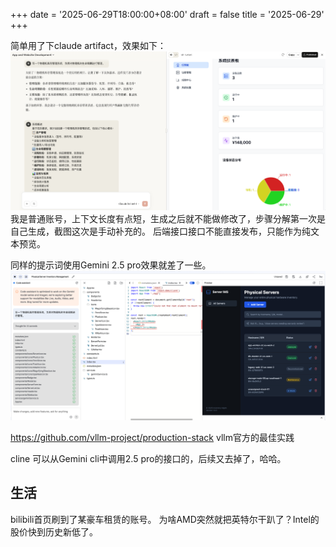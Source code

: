 +++
date = '2025-06-29T18:00:00+08:00'
draft = false
title = '2025-06-29'
+++

简单用了下claude artifact，效果如下：
![](../images/claude-artifact.png)
我是普通账号，上下文长度有点短，生成之后就不能做修改了，步骤分解第一次是自己生成，截图这次是手动补充的。
后端接口接口不能直接发布，只能作为纯文本预览。

同样的提示词使用Gemini 2.5 pro效果就差了一些。
![](../images/aistduio-build.png)

https://github.com/vllm-project/production-stack vllm官方的最佳实践



cline 可以从Gemini cli中调用2.5 pro的接口的，后续又去掉了，哈哈。

## 生活
bilibili首页刷到了某豪车租赁的账号。
为啥AMD突然就把英特尔干趴了？Intel的股价快到历史新低了。